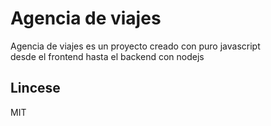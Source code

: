 # Agencia de viajes

Agencia de viajes es un proyecto creado con puro javascript  
desde el frontend hasta el backend con nodejs

## Lincese
MIT
